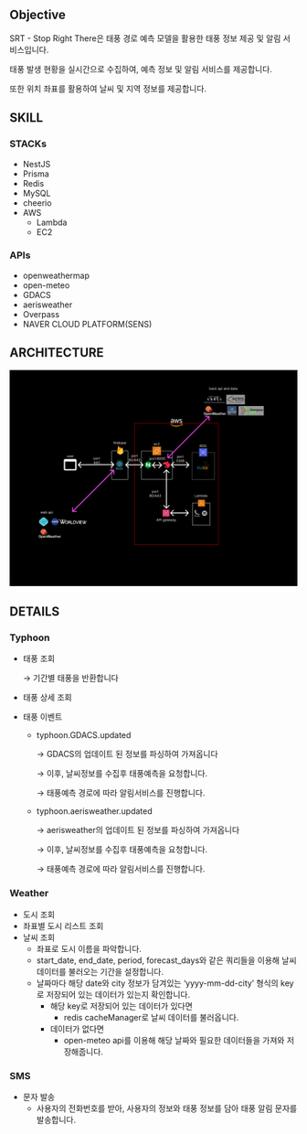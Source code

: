 ## Objective


SRT - Stop Right There은 태풍 경로 예측 모델을 활용한 태풍 정보 제공 및 알림 서비스입니다.

태풍 발생 현황을 실시간으로 수집하여, 예측 정보 및 알림 서비스를 제공합니다.

또한 위치 좌표를 활용하여 날씨 및 지역 정보를 제공합니다.



## SKILL


### STACKs

- NestJS
- Prisma
- Redis
- MySQL
- cheerio
- AWS
    - Lambda
    - EC2

### APIs

- openweathermap
- open-meteo
- GDACS
- aerisweather
- Overpass
- NAVER CLOUD PLATFORM(SENS)

## ARCHITECTURE

![ex_screenshot](./img.png)
## DETAILS



### Typhoon

- 태풍 조회

  → 기간별 태풍을 반환합니다


- 태풍 상세 조회
- 태풍 이벤트
    - typhoon.GDACS.updated

      → GDACS의 업데이트 된 정보를 파싱하여 가져옵니다

      → 이후, 날씨정보를 수집후 태풍예측을 요청합니다.

      → 태풍예측 경로에 따라 알림서비스를 진행합니다.

    - typhoon.aerisweather.updated

      → aerisweather의 업데이트 된 정보를 파싱하여 가져옵니다

      → 이후, 날씨정보를 수집후 태풍예측을 요청합니다.

      → 태풍예측 경로에 따라 알림서비스를 진행합니다.


### Weather

- 도시 조회
- 좌표별 도시 리스트 조회
- 날씨 조회
    - 좌표로 도시 이름을 파악합니다.
    - start_date, end_date, period, forecast_days와 같은 쿼리들을 이용해 날씨 데이터를 불러오는 기간을 설정합니다.
    - 날짜마다 해당 date와 city 정보가 담겨있는 ‘yyyy-mm-dd-city’ 형식의 key로 저장되어 있는 데이터가 있는지 확인합니다.
        - 해당 key로 저장되어 있는 데이터가 있다면
            - redis cacheManager로 날씨 데이터를 불러옵니다.
        - 데이터가 없다면
            - open-meteo api를 이용해 해당 날짜와 필요한 데이터들을 가져와 저장해줍니다.

### SMS

- 문자 발송
    - 사용자의 전화번호를 받아, 사용자의 정보와 태풍 정보를 담아 태풍 알림 문자를 발송합니다.


    
